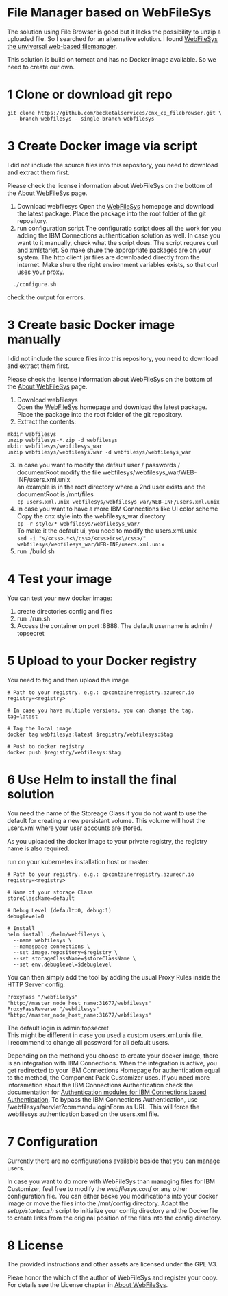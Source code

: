 File Manager based on WebFileSys
================================

The solution using File Browser is good but it lacks the possibility to unzip a uploaded file. So I searched for an alternative solution.
I found [WebFileSys the unviversal web-based filemanager](http://www.webfilesys.de/webfilesys-home/index.html).

This solution is build on tomcat and has no Docker image available. So we need to create our own.

# 1 Clone or download git repo

```
git clone https://github.com/becketalservices/cnx_cp_filebrowser.git \
  --branch webfilesys --single-branch webfilesys

```

# 3 Create Docker image via script
I did not include the source files into this repository, you need to download and extract them first.

Please check the license information about WebFileSys on the bottom of the [About WebFileSys](http://www.webfilesys.de/webfilesys-home/webfilesys.html) page.

1. Download webfilesys
Open the [WebFileSys](http://www.webfilesys.de/webfilesys-home/download.html) homepage and download the latest package.
Place the package into the root folder of the git repository.
2. run configuration script 
The configuratio script does all the work for you adding the IBM Connections authentication solution as well. 
In case you want to it manually, check what the script does. 
The script requres curl and xmlstarlet. So make shure the appropriate packages are on your system. The http client jar files are downloaded directly from the internet. Make shure the right environment variables exists, so that curl uses your proxy. 
  
```
  ./configure.sh
```
  
check the output for errors.

# 3 Create basic Docker image manually
I did not include the source files into this repository, you need to download and extract them first.

Please check the license information about WebFileSys on the bottom of the [About WebFileSys](http://www.webfilesys.de/webfilesys-home/webfilesys.html) page.

1. Download webfilesys  
Open the [WebFileSys](http://www.webfilesys.de/webfilesys-home/download.html) homepage and download the latest package.  
Place the package into the root folder of the git repository.
2. Extract the contents: 
  
```
mkdir webfilesys
unzip webfilesys-*.zip -d webfilesys
mkdir webfilesys/webfilesys_war
unzip webfilesys/webfilesys.war -d webfilesys/webfilesys_war

``` 

3. In case you want to modify the default user / passwords / documentRoot
modify the file webfilesys/webfilesys\_war/WEB-INF/users.xml.unix<br>
an example is in the root directory where a 2nd user exists and the documentRoot is /mnt/files<br>
`cp users.xml.unix webfilesys/webfilesys_war/WEB-INF/users.xml.unix`
4. In case you want to have a more IBM Connections like UI color scheme
Copy the cnx style into the webfilesys\_war directory  
`cp -r style/* webfilesys/webfilesys_war/`  
To make it the default ui, you need to modify the users.xml.unix  
`sed -i "s/<css>.*<\/css>/<css>ics<\/css>/" webfilesys/webfilesys_war/WEB-INF/users.xml.unix`
5. run ./build.sh

# 4 Test your image
You can test your new docker image:

1. create directories config and files
2. run ./run.sh
3. Access the container on port :8888. 
The default username is admin / topsecret

# 5 Upload to your Docker registry
You need to tag and then upload the image
  
```
# Path to your registry. e.g.: cpcontainerregistry.azurecr.io
registry=<registry>

# In case you have multiple versions, you can change the tag.
tag=latest 

# Tag the local image
docker tag webfilesys:latest $registry/webfilesys:$tag

# Push to docker registry
docker push $registry/webfilesys:$tag

```

# 6 Use Helm to install the final solution

You need the name of the Storeage Class if you do not want to use the default for creating a new persistant volume. This volume will host the users.xml where your user accounts are stored.

As you uploaded the docker image to your private registry, the registry name is also required.

run on your kubernetes installation host or master:

```
# Path to your registry. e.g.: cpcontainerregistry.azurecr.io
registry=<registry>

# Name of your storage Class
storeClassName=default

# Debug Level (default:0, debug:1)
debuglevel=0

# Install
helm install ./helm/webfilesys \
  --name webfilesys \
  --namespace connections \
  --set image.repository=$registry \ 
  --set storageClassName=$storeClassName \
  --set env.debuglevel=$debuglevel

```

You can then simply add the tool by adding the usual Proxy Rules inside the HTTP Server config:

```
ProxyPass "/webfilesys" "http://master_node_host_name:31677/webfilesys" 
ProxyPassReverse "/webfilesys" "http://master_node_host_name:31677/webfilesys"

```

The default login is admin:topsecret  
This might be different in case you used a custom users.xml.unix file.  
I recommend to change all password for all default users. 

Depending on the methond you choose to create your docker image, there is an integration with IBM Connections. When the integration is active, you get redirected to your IBM Connections Homepage for authentication equal to the method, the Component Pack Customizer uses. If you need more inforamation about the IBM Connections Authentication check the documentation for [Authentication modules for IBM Connections based Authentication](https://github.com/becketalservices/cnx_cp_filebrowser/tree/wfs_cnx_auth). To bypass the IBM Connections Authentication, use /webfilesys/servlet?command=loginForm as URL. This will force the webfilesys authentication based on the users.xml file.

# 7 Configuration

Currently there are no configurations available beside that you can manage users.  

In case you want to do more with WebFileSys than managing files for IBM Customizer, feel free to modify the _webfilesys.conf_ or any other configuration file. You can either backe you modifications into your docker image or move the files into the /mnt/config directory. Adapt the _setup/startup.sh_ script to initialize your config directory and the Dockerfile to create links from the original position of the files into the config directory.
 
# 8 License

The provided instructions and other assets are licensed under the GPL V3.

Pleae honor the which of the author of WebFileSys and register your copy. For details see the License chapter in [About WebFileSys](http://www.webfilesys.de/webfilesys-home/webfilesys.html).

